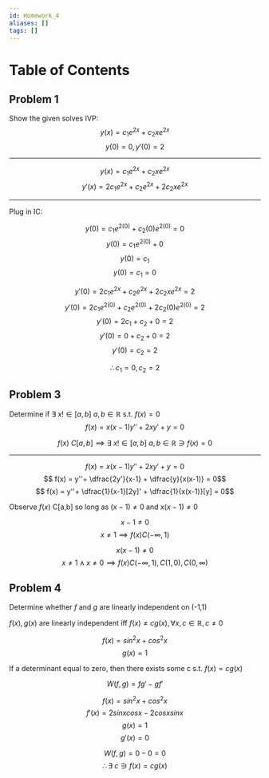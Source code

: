 ```yaml
---
id: Homework_4
aliases: []
tags: []
---
```


# Table of Contents

## Problem 1

Show the given solves IVP:
$$y(x) = c_1e^{2x} + c_2xe^{2x}$$
$$y(0)=0, y'(0)=2$$

---

$$y(x) = c_1e^{2x} + c_2xe^{2x}$$
$$y'(x) = 2c_1e^{2x} + c_2e^{2x} + 2c_2xe^{2x}$$

---
Plug in IC:

$$y(0) = c_1e^{2(0)} + c_2(0)e^{2(0)} = 0$$
$$y(0) = c_1e^{2(0)} + 0$$
$$y(0) = c_1$$
$$y(0) = c_1 = 0$$

$$y'(0) = 2c_1e^{2x} + c_2e^{2x} + 2c_2xe^{2x} = 2$$
$$y'(0) = 2c_1e^{2(0)} + c_2e^{2(0)} + 2c_2(0)e^{2(0)} = 2$$
$$y'(0) = 2c_1 + c_2 + 0 = 2$$
$$y'(0) = 0 + c_2 + 0 = 2$$
$$y'(0) = c_2 = 2$$

$$\therefore c_1 = 0, c_2 = 2$$

## Problem 3

Determine if $\exists ~x! \in [a,b] ~a,b \in \mathbb{R}$ s.t. $f(x)=0$
$$ f(x) = x(x-1)y''+ 2xy' + y = 0$$

$$f(x) ~C[a,b] \implies \exists ~x! \in [a,b] ~a,b \in \mathbb{R} \ni f(x)=0$$

---
$$ f(x) = x(x-1)y''+ 2xy' + y = 0$$
$$ f(x) = y''+ \dfrac{2y'}{x-1} + \dfrac{y}{x(x-1)} = 0$$
$$ f(x) = y''+ \dfrac{1}{x-1}[2y]' + \dfrac{1}{x(x-1)}[y] = 0$$

Observe $f(x)$ C[a,b] so long as $(x-1) \neq 0$ and $x(x-1) \neq 0$

$$x-1 \neq 0$$
$$ x \neq 1 \implies f(x) C(-\infty, 1)$$

$$x(x-1) \neq 0$$
$$ x \neq 1 \land  x \neq 0 \implies f(x) C(-\infty, 1), C(1,0), C(0, \infty)$$

## Problem 4 

Determine whether $f$ and $g$ are linearly independent on (-1,1)

$f(x),g(x)$ are linearly independent iff $f(x) \neq  cg(x), \forall x,c \in \mathbb{R}, c \neq 0$

$$f(x) = sin^2x + cos^2x$$
$$g(x) = 1$$

If a determinant equal to zero, then there exists some c s.t. $f(x) = cg(x)$

$$W(f,g) = fg' - gf'$$

$$f(x) = sin^2x + cos^2x$$
$$f'(x) = 2sinxcosx - 2cosxsinx $$
$$g(x) = 1$$
$$g'(x) = 0$$


$$W(f,g) = 0 - 0 = 0$$
$$\therefore \exists ~c \ni f(x) = cg(x)$$
